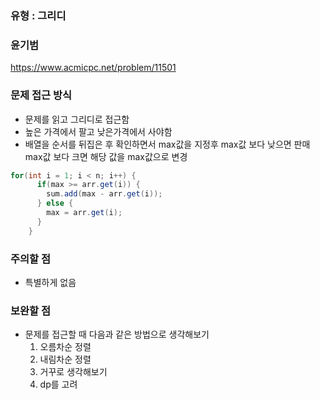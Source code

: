 ### 유형 : 그리디
### 윤기범
https://www.acmicpc.net/problem/11501

### 문제 접근 방식
  - 문제를 읽고 그리디로 접근함
  - 높은 가격에서 팔고 낮은가격에서 사야함
  - 배열을 순서를 뒤집은 후 확인하면서 max값을 지정후 max값 보다 낮으면 판매 max값 보다 크면 해당 값을 max값으로 변경
  ```java
  for(int i = 1; i < n; i++) {
        if(max >= arr.get(i)) {
          sum.add(max - arr.get(i));
        } else {
          max = arr.get(i);
        }
      }
  ```

### 주의할 점
  - 특별하게 없음

### 보완할 점
  - 문제를 접근할 때 다음과 같은 방법으로 생각해보기
    <ol = "1">
      <li> 오름차순 정렬 </li>
      <li> 내림차순 정렬 </li>
      <li> 거꾸로 생각해보기 </li>
      <li> dp를 고려 </li>
    </ol>
